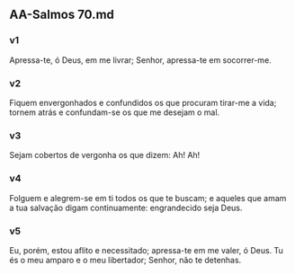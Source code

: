 ## AA-Salmos 70.md
### v1
 Apressa-te, ó Deus, em me livrar; Senhor, apressa-te em socorrer-me.
### v2
 Fiquem envergonhados e confundidos os que procuram tirar-me a vida; tornem atrás e confundam-se os que me desejam o mal.
### v3
 Sejam cobertos de vergonha os que dizem: Ah! Ah!
### v4
 Folguem e alegrem-se em ti todos os que te buscam; e aqueles que amam a tua salvação digam continuamente: engrandecido seja Deus.
### v5
 Eu, porém, estou aflito e necessitado; apressa-te em me valer, ó Deus. Tu és o meu amparo e o meu libertador; Senhor, não te detenhas.
